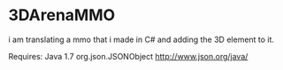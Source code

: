 3DArenaMMO
==========

i am translating a mmo that i made in C# and adding the 3D element to it.

Requires:
    Java 1.7
    org.json.JSONObject http://www.json.org/java/

